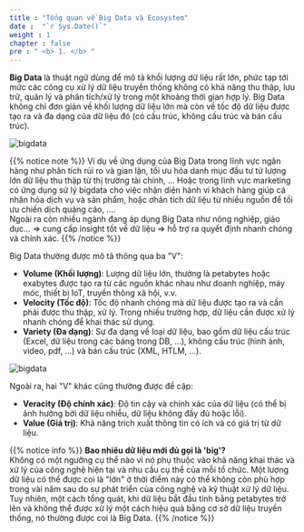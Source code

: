 ```yaml
---
title : "Tổng quan về Big Data và Ecosystem"
date :  "`r Sys.Date()`" 
weight : 1 
chapter : false
pre : " <b> 1. </b> "
---
```

**Big Data** là thuật ngữ dùng để mô tả khối lượng dữ liệu rất lớn, phức tạp tới mức các công cụ xử lý dữ liệu truyền thống không có khả năng thu thập, lưu trữ, quản lý và phân tích/xử lý trong một khoảng thời gian hợp lý. Big Data không chỉ đơn giản về khối lượng dữ liệu lớn mà còn về tốc độ dữ liệu được tạo ra và đa dạng của dữ liệu đó (có cấu trúc, không cấu trúc và bán cấu trúc).

![bigdata](/overview-big-data/images/1-overview-bigdata-and-ecosystem/bigdata.png)

{{% notice note %}}
Ví dụ về ứng dụng của Big Data trong lĩnh vực ngân hàng như phân tích rủi ro và gian lận, tối ưu hóa danh mục đầu tư từ lượng lớn dữ liệu thu thập từ thị trường tài chính, … Hoặc trong lĩnh vực marketing có ứng dụng sử lý bigdata cho việc nhận diện hành vi khách hàng giúp cá nhân hóa dịch vụ và sản phẩm, hoặc ơhân tích dữ liệu từ nhiều nguồn để tối ưu chiến dịch quảng cáo, ….
\
Ngoài ra còn nhiều ngành đang áp dụng Big Data như nông nghiệp, giáo dục… => cung cấp insight tốt về dữ liệu => hỗ trợ ra quyết định nhanh chóng và chính xác.
{{% /notice %}}

Big Data thường được mô tả thông qua ba "V":
  * **Volume (Khối lượng)**: Lượng dữ liệu lớn, thường là petabytes hoặc exabytes được tạo ra từ các nguồn khác nhau như doanh nghiệp, máy móc, thiết bị IoT, truyền thông xã hội, v.v.
  * **Velocity (Tốc độ)**: Tốc độ nhanh chóng mà dữ liệu được tạo ra và cần phải được thu thập, xử lý. Trong nhiều trường hợp, dữ liệu cần được xử lý nhanh chóng để khai thác sử dụng.
  * **Variety (Đa dạng)**: Sự đa dạng về loại dữ liệu, bao gồm dữ liệu cấu trúc (Excel, dữ liệu trong các bảng trong DB, …), không cấu trúc (hình ảnh, video, pdf, …) và bán cấu trúc (XML, HTLM, …).

![bigdata](/overview-big-data/images/1-overview-bigdata-and-ecosystem/what-is-big-data.png)

Ngoài ra, hai "V" khác cũng thường được đề cập:
  * **Veracity (Độ chính xác)**: Độ tin cậy và chính xác của dữ liệu (có thể bị ảnh hưởng bởi dữ liệu nhiễu, dữ liệu không đầy đủ hoặc lỗi).
  * **Value (Giá trị)**: Khả năng trích xuất thông tin có ích và có giá trị từ dữ liệu.
 
{{% notice info %}}
**Bao nhiêu dữ liệu mới đủ gọi là 'big'?**\
Không có một ngưỡng cụ thể nào vì nó phụ thuộc vào khả năng khai thác và xử lý của công nghệ hiện tại và nhu cầu cụ thể của mỗi tổ chức. Một lượng dữ liệu có thể được coi là "lớn" ở thời điểm này có thể không còn phù hợp trong vài năm sau do sự phát triển của công nghệ và kỹ thuật xử lý dữ liệu. Tuy nhiên, một cách tổng quát, khi dữ liệu bắt đầu tính bằng petabytes trở lên và không thể được xử lý một cách hiệu quả bằng cơ sở dữ liệu truyền thống, nó thường được coi là Big Data.
{{% /notice %}}